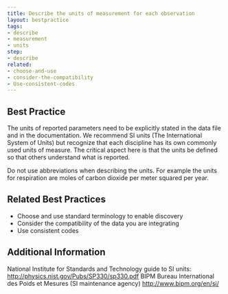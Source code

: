 ```yaml
---
title: Describe the units of measurement for each observation
layout: bestpractice
tags:
- describe
- measurement
- units
step:
- describe
related:
- choose-and-use
- consider-the-compatibility
- Use-consistent-codes
---
```

## Best Practice

The units of reported parameters need to be explicitly stated in the data file and in the documentation. We recommend SI units (The International System of Units) but recognize that each discipline has its own commonly used units of measure. The critical aspect here is that the units be defined so that others understand what is reported.

Do not use abbreviations when describing the units. For example the units for respiration are moles of carbon dioxide per meter squared per year.

## Related Best Practices
- Choose and use standard terminology to enable discovery
- Consider the compatibility of the data you are integrating
- Use consistent codes

## Additional Information

National Institute for Standards and Technology guide to SI units: http://physics.nist.gov/Pubs/SP330/sp330.pdf
BIPM Bureau International des Poids et Mesures (SI maintenance agency) http://www.bipm.org/en/si/
